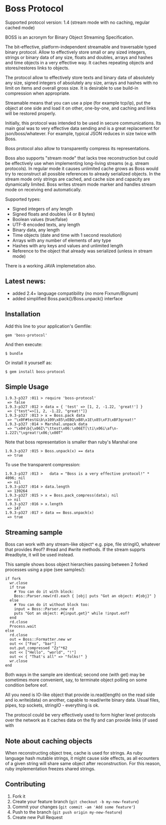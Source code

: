 # Boss Protocol
 
Supported protocol version: 1.4 (stream mode with no caching, regular cached mode)

BOSS is an acronym for Binary Object Streaming Specification.

The bit-effective, platform-independent streamable and traversable
typed binary protocol. Allow to effectively store small or any sized integers,
strings or binary data of any size, floats and doubles, arrays and hashes and time objects in a
very effective way. It caches repeating objects and stores/restores links to
objects.

The protocol allow to effectively store texts and binary data of absolutely any
size, signed integers of absolutely any size, arrays and hashes with no limit
on items and overall gross size. It is desirable to use build-in compression when
appropriate.

Streamable means that you can use a pipe (for example tcp/ip), put the object at
one side and load it on other, one-by-one, and caching and links will be
restored properly.

Initially, this protocol was intended to be used in secure communications. Its
main goal was to very effective data sending and is a great replacement for
json/boss/whatever. For example, typical JSON reduces in size twice with Boss.

Boss protocol also allow to transparently compress its representations.

Boss also supports "stream mode" that lacks tree reconstruction but could be
effectively use when implementing long-living streams (e.g. stream protocols).
In regular mode it causes unlimited cache grows as Boss would try to reconstruct
all possible references to already serialized objects. In the stream mode only
strings are cached, and cache size and capacity are dynamically limited.
Boss writes stream mode marker and handles stream mode on receiving end
automatically.

Supported types:

 * Signed integers of any length
 * Signed floats and doubles (4 or 8 bytes)
 * Boolean values (true/false)
 * UTF-8 encoded texts, any length
 * Binary data, any length
 * Time objects (date and time with 1 second resolution)
 * Arrays with any number of elements of any type
 * Hashes with any keys and values and unlimited length
 * Reference to the object that already was serialized (unless in stream mode)

There is a working JAVA implemetation also.

## Latest news:

 - added 2.4+ language compatibility (no more Fixnum/Bignum)
 - added simplified Boss.pack()/Boss.unpack() interface
 
## Installation

Add this line to your application's Gemfile:

    gem 'boss-protocol'

And then execute:

    $ bundle

Or install it yourself as:

    $ gem install boss-protocol

## Simple Usage

    1.9.3-p327 :011 > require 'boss-protocol'
     => false
    1.9.3-p327 :012 > data = { 'test' => [1, 2, -1.22, 'great!'] }
     => {"test"=>[1, 2, -1.22, "great!"]}
    1.9.3-p327 :013 > x = Boss.pack data
     => "\x0F#test&\b\x109\x85\xEBQ\xB8\x1E\x85\xF3\xBF3great!"
    1.9.3-p327 :014 > Marshal.unpack data
     => "\x04\b{\x06I\"\ttest\x06:\x06ET[\ti\x06i\af\n-1.22I\"\vgreat!\x06;\x00T"

Note that boss representation is smaller than ruby's Marshal one

    1.9.3-p327 :015 > Boss.unpack(x) == data
     => true

To use the transparent compression:

    1.9.3-p327 :013 >   data = "Boss is a very effective protocol!" * 4096; nil
     => nil
    1.9.3-p327 :014 > data.length
     => 139264
    1.9.3-p327 :015 > x = Boss.pack_compress(data); nil
     => nil
    1.9.3-p327 :016 > x.length
     => 147
    1.9.3-p327 :017 > data == Boss.unpack(x)
     => true

## Streaming sample

Boss can work with any stream-like object^ e.g. pipe, file stringIO, whatever that 
provides #eof? #read and #write methods. If the stream supprts #readbyte, it will be used instead.

This sample shows boss object hierarchies passing between 2 forked processes
using a pipe (see samples/):

    if fork
      wr.close
      if true
        # You can do it with block:
        Boss::Parser.new(rd).each { |obj| puts "Got an object: #{obj}" }
      else
        # You can do it without block too:
        input = Boss::Parser.new rd
        puts "Got an object: #{input.get}" while !input.eof?
      end
      rd.close
      Process.wait
    else
      rd.close
      out = Boss::Formatter.new wr
      out << ["Foo", "bar"]
      out.put_compressed "Zz"*62
      out << ["Hello", "world", "!"]
      out << { "That's all" => "folks!" }
      wr.close
    end

Both ways in the sample are identical; second one (with get) may be sometimes
more convenient, say, to terminate object polling on some condition before eof.

All you need is IO-like object that provide io.read(length) on the read side
and io.write(data) on another, capable to read/write binary data. Usual files,
pipes, tcp sockets, stringIO - everything is ok.

The protocol could be very effectively used to form higher level protocols over the
network as it caches data on the fly and can provide links (if used with

## Note about caching objects

When reconstructing object tree, cache is used for strings. As ruby language hash
mutable strings, it might cause side effects, as all ecounters of a given string
will share same object after reconstruction. For this reason, ruby implementation
freezes shared strings.

## Contributing

1. Fork it
2. Create your feature branch (`git checkout -b my-new-feature`)
3. Commit your changes (`git commit -am 'Add some feature'`)
4. Push to the branch (`git push origin my-new-feature`)
5. Create new Pull Request
